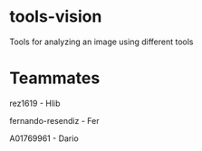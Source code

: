 # tools-vision
Tools for analyzing an image using different tools

# Teammates
rez1619 - Hlib

fernando-resendiz - Fer

A01769961 - Dario
